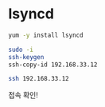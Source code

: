 # lsyncd

```sh
yum -y install lsyncd

sudo -i
ssh-keygen
ssh-copy-id 192.168.33.12

ssh 192.168.33.12
```

접속 확인!

